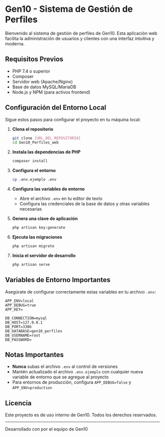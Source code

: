 # Gen10 - Sistema de Gestión de Perfiles

Bienvenido al sistema de gestión de perfiles de Gen10. Esta aplicación web facilita la administración de usuarios y clientes con una interfaz intuitiva y moderna.

## Requisitos Previos

- PHP 7.4 o superior
- Composer
- Servidor web (Apache/Nginx)
- Base de datos MySQL/MariaDB
- Node.js y NPM (para activos frontend)

## Configuración del Entorno Local

Sigue estos pasos para configurar el proyecto en tu máquina local:

1. **Clona el repositorio**
   ```bash
   git clone [URL_DEL_REPOSITORIO]
   cd Gen10_Perfiles_web
   ```

2. **Instala las dependencias de PHP**
   ```bash
   composer install
   ```

3. **Configura el entorno**
   ```bash
   cp .env.ejemplo .env
   ```

4. **Configura las variables de entorno**
   - Abre el archivo `.env` en tu editor de texto
   - Configura las credenciales de la base de datos y otras variables necesarias

5. **Genera una clave de aplicación**
   ```bash
   php artisan key:generate
   ```

6. **Ejecuta las migraciones**
   ```bash
   php artisan migrate
   ```

7. **Inicia el servidor de desarrollo**
   ```bash
   php artisan serve
   ```

## Variables de Entorno Importantes

Asegúrate de configurar correctamente estas variables en tu archivo `.env`:

```
APP_ENV=local
APP_DEBUG=true
APP_KEY=

DB_CONNECTION=mysql
DB_HOST=127.0.0.1
DB_PORT=3306
DB_DATABASE=gen10_perfiles
DB_USERNAME=root
DB_PASSWORD=
```

## Notas Importantes

- **Nunca** subas el archivo `.env` al control de versiones
- Mantén actualizado el archivo `.env.ejemplo` con cualquier nueva variable de entorno que se agregue al proyecto
- Para entornos de producción, configura `APP_DEBUG=false` y `APP_ENV=production`

## Licencia

Este proyecto es de uso interno de Gen10. Todos los derechos reservados.

---

Desarrollado con  por el equipo de Gen10
